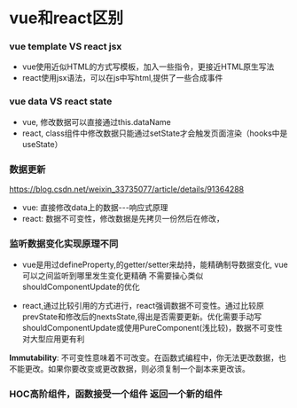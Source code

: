 # vue和react区别

### vue template VS react jsx

- vue使用近似HTML的方式写模板，加入一些指令，更接近HTML原生写法
- react使用jsx语法，可以在js中写html,提供了一些合成事件

### vue data VS react state

- vue, 修改数据可以直接通过this.dataName
- react, class组件中修改数据只能通过setState才会触发页面渲染（hooks中是useState）


### 数据更新
https://blog.csdn.net/weixin_33735077/article/details/91364288

- vue: 直接修改data上的数据---响应式原理
- react: 数据不可变性，修改数据是先拷贝一份然后在修改，

### 监听数据变化实现原理不同
- vue是用过defineProperty,的getter/setter来劫持，能精确制导数据变化, vue可以之间监听到哪里发生变化更精确 不需要操心类似shouldComponentUpdate的优化

- react,通过比较引用的方式进行，react强调数据不可变性。通过比较原prevState和修改后的nextsState,得出是否需要更新。优化需要手动写shouldComponentUpdate或使用PureComponent(浅比较)，数据不可变性对大型应用更有利

**Immutability**:
    不可变性意味着不可改变。在函数式编程中，你无法更改数据，也不能更改。如果你要改变或更改数据，则必须复制一个副本来更改该。

### HOC高阶组件，函数接受一个组件 返回一个新的组件